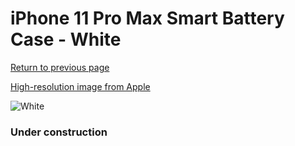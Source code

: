 # iPhone 11 Pro Max Smart Battery Case - White

[Return to previous page](/iphone_11)

[High-resolution image from Apple](https://store.storeimages.cdn-apple.com/8756/as-images.apple.com/is/MWVQ2?wid=4500&hei=4500&fmt=png)

<div style="width: 384px"><img src="/everyphone/MWVQ2.png" alt="White"></div>

### Under construction
